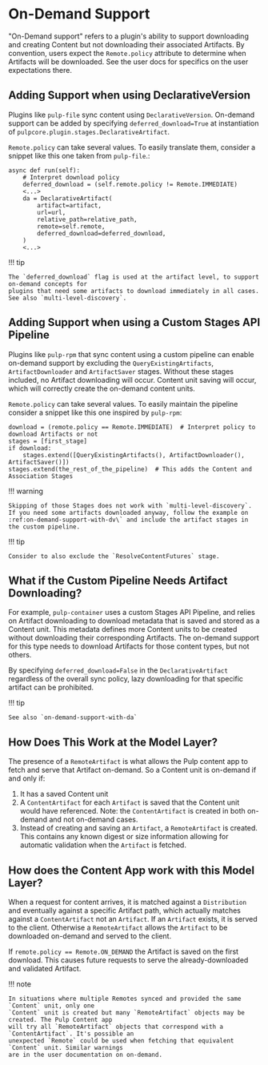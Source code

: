 # On-Demand Support

"On-Demand support" refers to a plugin's ability to support downloading and creating Content but not
downloading their associated Artifacts. By convention, users expect the `Remote.policy` attribute to
determine when Artifacts will be downloaded. See the user docs for specifics on the user
expectations there.

## Adding Support when using DeclarativeVersion

Plugins like `pulp-file` sync content using `DeclarativeVersion`.
On-demand support can be added by specifying `deferred_download=True` at instantiation of
`pulpcore.plugin.stages.DeclarativeArtifact`.

`Remote.policy` can take several values. To easily translate them, consider a snippet like this one
taken from `pulp-file`.:

```
async def run(self):
    # Interpret download policy
    deferred_download = (self.remote.policy != Remote.IMMEDIATE)
    <...>
    da = DeclarativeArtifact(
        artifact=artifact,
        url=url,
        relative_path=relative_path,
        remote=self.remote,
        deferred_download=deferred_download,
    )
    <...>
```

!!! tip

    The `deferred_download` flag is used at the artifact level, to support on-demand concepts for
    plugins that need some artifacts to download immediately in all cases.
    See also `multi-level-discovery`.

## Adding Support when using a Custom Stages API Pipeline

Plugins like `pulp-rpm` that sync content using a custom pipeline can enable on-demand support by
excluding the `QueryExistingArtifacts`, `ArtifactDownloader` and `ArtifactSaver` stages. Without
these stages included, no Artifact downloading will occur. Content unit saving will occur, which
will correctly create the on-demand content units.

`Remote.policy` can take several values. To easily maintain the pipeline consider a snippet like
this one inspired by `pulp-rpm`:

```
download = (remote.policy == Remote.IMMEDIATE)  # Interpret policy to download Artifacts or not
stages = [first_stage]
if download:
    stages.extend([QueryExistingArtifacts(), ArtifactDownloader(), ArtifactSaver()])
stages.extend(the_rest_of_the_pipeline)  # This adds the Content and Association Stages
```

!!! warning

    Skipping of those Stages does not work with `multi-level-discovery`.
    If you need some artifacts downloaded anyway, follow the example on
    :ref:on-demand-support-with-dv\` and include the artifact stages in the custom pipeline.

!!! tip

    Consider to also exclude the `ResolveContentFutures` stage.

## What if the Custom Pipeline Needs Artifact Downloading?

For example, `pulp-container` uses a custom Stages API Pipeline, and relies on Artifact downloading to
download metadata that is saved and stored as a Content unit. This metadata defines more Content
units to be created without downloading their corresponding Artifacts. The on-demand support for
this type needs to download Artifacts for those content types, but not others.

By specifying `deferred_download=False` in the `DeclarativeArtifact` regardless of the overall sync
policy, lazy downloading for that specific artifact can be prohibited.

!!! tip

    See also `on-demand-support-with-da`

## How Does This Work at the Model Layer?

The presence of a `RemoteArtifact` is what allows the Pulp content app to fetch and serve that
Artifact on-demand. So a Content unit is on-demand if and only if:

1. It has a saved Content unit
1. A `ContentArtifact` for each `Artifact` is saved that the Content unit would have referenced.
    Note: the `ContentArtifact` is created in both on-demand and not on-demand cases.
1. Instead of creating and saving an `Artifact`, a `RemoteArtifact` is created. This contains any
    known digest or size information allowing for automatic validation when the `Artifact` is
    fetched.

## How does the Content App work with this Model Layer?

When a request for content arrives, it is matched against a `Distribution` and eventually against a
specific Artifact path, which actually matches against a `ContentArtifact` not an `Artifact`. If an
`Artifact` exists, it is served to the client. Otherwise a `RemoteArtifact` allows the `Artifact` to
be downloaded on-demand and served to the client.

If `remote.policy == Remote.ON_DEMAND` the Artifact is saved on the first download. This causes
future requests to serve the already-downloaded and validated Artifact.

!!! note

    In situations where multiple Remotes synced and provided the same `Content` unit, only one
    `Content` unit is created but many `RemoteArtifact` objects may be created. The Pulp Content app
    will try all `RemoteArtifact` objects that correspond with a `ContentArtifact`. It's possible an
    unexpected `Remote` could be used when fetching that equivalent `Content` unit. Similar warnings
    are in the user documentation on on-demand.

